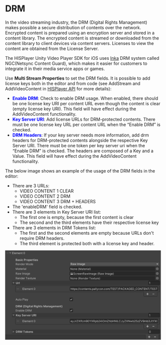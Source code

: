 # DRM

In the video streaming industry, the DRM (Digital Rights Management) makes possible a secure distribution of contents over the network.
Encrypted content is prepared using an encryption server and stored in a content library. The encrypted content is streamed or downloaded from the content library to client devices via content servers. Licenses to view the content are obtained from the License Server.

The HISPlayer Unity Video Player SDK for iOS uses [Inka](https://pallycon.com/docs/en/) DRM system called NGC(Netsync Content Guard), which makes it easier for customers to integrate it in their media service apps or games.

Use **Multi Stream Properties** to set the DRM fields. It is possible to add license keys both in the editor and from code (see AddStream and AddVideoContent in [HISPlayer API](/hisplayer-api.md) for more details):

* <span style="color:blue">**Enable DRM**</span>: Check to enable DRM usage. When enabled, there should be one license key URI per content URL even though the content is clear (empty license key URI). This field will have effect during the AddVideoContent functionality.
* <span style="color:blue">**Key Server URI**</span>: Add license URLs for DRM-protected contents. There must be one license key URL per content URL when the “Enable DRM” is checked.
* <span style="color:blue">**DRM Headers**</span>: If your key server needs more information, add drm headers for DRM-protected contents alongside the respective Key Server URI. There must be one token per key server uri when the “Enable DRM” is checked. The headers are composed of a Key and a Value. This field will have effect during the AddVideoContent functionality.

The below image shows an example of the usage of the DRM fields in the editor:
* There are 3 URLs:
  * VIDEO CONTENT 1 CLEAR
  * VIDEO CONTENT 2 DRM
  * VIDEO CONTENT 3 DRM + HEADERS
* The 'enableDRM' field is checked.
* There are 3 elements in Key Server URI list:
  * The first one is empty, because the first content is clear
  * The second and the third elements have their respective license key
* There are 3 elements in DRM Tokens list:
  * The first and the second elements are empty because URLs don't require DRM headers.
  * The third element is protected both with a license key and header.

<p align="center">
<img src="./assets/drm-multi.png">
</p>

